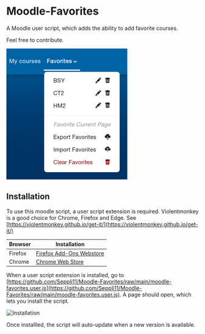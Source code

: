 # Moodle-Favorites
A Moodle user script, which adds the ability to add favorite courses.

Feel free to contribute.

![Screenshot](res/screenshot2.png)

## Installation
To use this moodle script, a user script extension is required. Violentmonkey is a good choice for Chrome, Firefox and Edge. See [https://violentmonkey.github.io/get-it/](https://violentmonkey.github.io/get-it/)


| Browser | Installation                                                                                                       |
| ------- | ------------------------------------------------------------------------------------------------------------------ |
| Firefox | [Firefox Add-Ons Webstore](https://addons.mozilla.org/en-US/firefox/addon/violentmonkey/)                          |
| Chrome  | [Chrome Web Store](https://chrome.google.com/webstore/detail/violentmonkey/jinjaccalgkegednnccohejagnlnfdag?hl=en) |

When a user script extension is installed, go to [https://github.com/Seppli11/Moodle-Favorites/raw/main/moodle-favorites.user.js](https://github.com/Seppli11/Moodle-Favorites/raw/main/moodle-favorites.user.js). 
A page should open, which lets you install the script.

![Installation](res/installation.png)

Once installled, the script will auto-update when a new version is available.